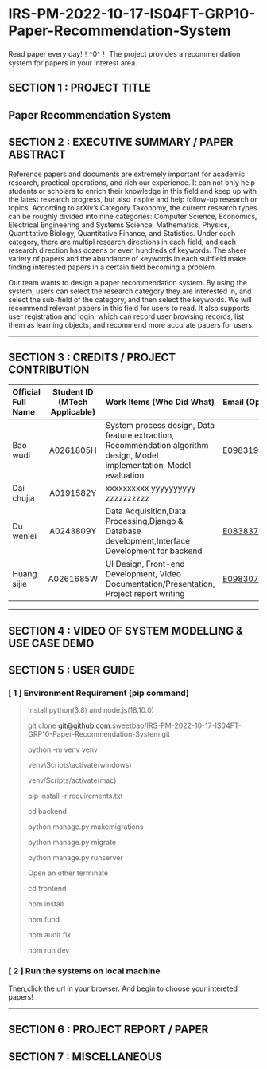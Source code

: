 # IRS-PM-2022-10-17-IS04FT-GRP10-Paper-Recommendation-System
Read paper every day!！^0^！ The project provides a recommendation system for papers in your interest area.
## SECTION 1 : PROJECT TITLE
## Paper Recommendation System

## SECTION 2 : EXECUTIVE SUMMARY / PAPER ABSTRACT
Reference papers and documents are extremely important for academic research, practical operations, and rich our experience. It can not only help students or scholars to enrich their knowledge in this field and keep up with the latest research progress, but also inspire and help follow-up research or topics. According to arXiv’s Category Taxonomy, the current research types can be roughly divided into nine categories: Computer Science, Economics, Electrical Engineering and Systems Science, Mathematics, Physics, Quantitative Biology, Quantitative Finance, and Statistics. Under each category, there are multipl research directions in each field, and each research direction has dozens or even hundreds of keywords. The sheer variety of papers and the abundance of keywords in each subfield make finding interested papers in a certain field becoming a problem.

Our team wants to design a paper recommendation system. By using the system, users can select the research category they are interested in, and select the sub-field of the category, and then select the keywords. We will recommend relevant papers in this field for users to read. It also supports user registration and login, which can record user browsing records, list them as learning objects, and recommend more accurate papers for users.

---

## SECTION 3 : CREDITS / PROJECT CONTRIBUTION
| Official Full Name  | Student ID (MTech Applicable)  | Work Items (Who Did What) | Email (Optional) |
| :--------------- |:---------------:| :-----| :-----|
| Bao wudi | A0261805H | System process design, Data feature extraction, Recommendation algorithm design, Model implementation, Model evaluation|E0983199@u.nus.edu  |
| Dai chujia | A0191582Y | xxxxxxxxxx yyyyyyyyyy zzzzzzzzzz| |
| Du wenlei | A0243809Y | Data Acquisition,Data Processing,Django & Database development,Interface Development for backend |E0838377@u.nus.edu  |
| Huang sijie | A0261685W | UI Design, Front-end Development, Video Documentation/Presentation, Project report writing| E0983079@u.nus.edu |

---

## SECTION 4 : VIDEO OF SYSTEM MODELLING & USE CASE DEMO


## SECTION 5 : USER GUIDE
### [ 1 ] Environment Requirement (pip command)
> install python(3.8) and node.js(18.10.0)
>
> git clone git@github.com:sweetbao/IRS-PM-2022-10-17-IS04FT-GRP10-Paper-Recommendation-System.git
>
> python -m venv venv
>
> venv\Scripts\activate(windows)
>
>  venv/Scripts/activate(mac)
>
> pip install -r requirements.txt
>
> cd backend
>
> python manage.py makemigrations
>
> python manage.py migrate
>
> python manage.py runserver
>
> Open an other terminate
>
> cd frontend
>
> npm install
>
> npm fund
>
> npm audit fix
>
> npm run dev

### [ 2 ] Run the systems on local machine
Then,click the url in your browser. And begin to choose your intereted papers!

---
## SECTION 6 : PROJECT REPORT / PAPER
## SECTION 7 : MISCELLANEOUS
